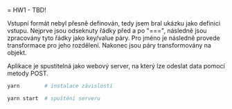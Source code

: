 = HW1 - TBD!

Vstupní formát nebyl přesně definován, tedy jsem bral ukázku jako definici vstupu. Nejprve jsou odseknuty řádky před a po "===", následně jsou zpracovány tyto řádky jako key/value páry. Pro jméno je následně provede transformace pro jeho rozdělení. Nakonec jsou páry transformovány na objekt.

Aplikace je spustitelná jako webový server, na který lze odeslat data pomocí metody POST.

```bash
yarn        # instalace závislostí

yarn start  # spuštění serveru
```
